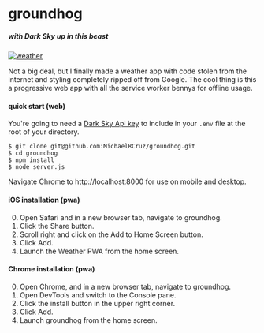 # groundhog
##### with Dark Sky up in this beast
[![weather](https://img.youtube.com/vi/XiAyWYCcAI0/0.jpg)](https://www.youtube.com/watch?v=XiAyWYCcAI0)


Not a big deal, but I finally made a weather app with code stolen from the internet and styling completely ripped off from Google. The cool thing is this a progressive web app with all the service worker bennys for offline usage.

#### quick start (web)

You're going to need a [Dark Sky Api key](https://darksky.net/dev) to include in your `.env` file at the root of your directory.

```terminal
$ git clone git@github.com:MichaelRCruz/groundhog.git
$ cd groundhog
$ npm install
$ node server.js
```

Navigate Chrome to http://localhost:8000 for use on mobile and desktop.

#### iOS installation (pwa)
0. Open Safari and in a new browser tab, navigate to groundhog.
1. Click the Share  button.
2. Scroll right and click on the Add to Home Screen button.
3. Click Add.
4. Launch the Weather PWA from the home screen.

#### Chrome installation (pwa)
0. Open Chrome, and in a new browser tab, navigate to groundhog.
1. Open DevTools and switch to the Console pane.
2. Click the install button in the upper right corner.
3. Click Add.
4. Launch groundhog from the home screen.
